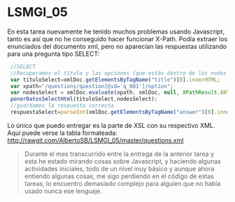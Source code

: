 # LSMGI_05

En esta tarea nuevamente he tenido muchos problemas usando Javascript, tanto es así que no he conseguido hacer funcionar X-Path. Podía extraer los enunciados del documento xml, pero no aparecían las respuestas utilizando para una pregunta tipo SELECT:

```js
 //SELECT
 //Recuperamos el título y las opciones (que están dentro de los nodos seleccionados con Xpath: nodesSelect) 
 var tituloSelect=xmlDoc.getElementsByTagName("title")[0].innerHTML;
 var xpath="/questions/question[@id='q_001']/option";
 var nodesSelect = xmlDoc.evaluate(xpath, xmlDoc, null, XPathResult.ANY_TYPE, null);
 ponerDatosSelectHtml(tituloSelect,nodesSelect);
 //guardamos la respuesta correcta
 respuestaSelect=parseInt(xmlDoc.getElementsByTagName("answer")[0].innerHTML);
 ```

Lo único que puedo entregar es la parte de XSL con su respectivo XML. 
Aquí puede verse la tabla formateada: http://rawgit.com/AlbertoSB/LSMGI_05/master/questions.xml 


> Durante el mes transcurrido entre la entrega de la anterior tarea y esta he estado mirando cosas sobre Javascript, y haciendo algunas actividades iniciales, todo de un nivel muy básico y aunque ahora entiendo algunas cosas, me sigo perdiendo en el código de estas tareas, lo encuentro demasiado complejo para alguien que no había usado nunca ese lenguaje.
